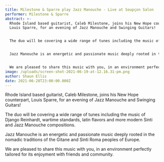 ```yaml
---
title: Milestone & Sparre play Jazz Manouche - Live at Soupçon Salon
performer: Milestone & Sparre
abstract: >-
  Rhode Island based guitarist, Caleb Milestone, joins his New Hope counterpart,
  Louis Sparre, for an evening of Jazz Manouche and Swinging Guitars!  


  The duo will be covering a wide range of tunes including the music of Django Reinhardt, wartime standards, latin flavors and more modern Sinti and Jazz Manouche compositions.  


  Jazz Manouche is an energetic and passionate music deeply rooted in the nomadic traditions of the Gitane and Sinti Roma peoples of Europe.  


  We are pleased to share this music with you, in an environment perfectly tailored for its enjoyment with friends and community.   
image: /uploads/screen-shot-2021-06-19-at-12.16.31-pm.png
author: Shaun Ellis
date: 2021-06-28T23:00:00.000Z
---
```

Rhode Island based guitarist, Caleb Milestone, joins his New Hope counterpart, Louis Sparre, for an evening of Jazz Manouche and Swinging Guitars!  

The duo will be covering a wide range of tunes including the music of Django Reinhardt, wartime standards, latin flavors and more modern Sinti and Jazz Manouche compositions.  

Jazz Manouche is an energetic and passionate music deeply rooted in the nomadic traditions of the Gitane and Sinti Roma peoples of Europe.  

We are pleased to share this music with you, in an environment perfectly tailored for its enjoyment with friends and community.